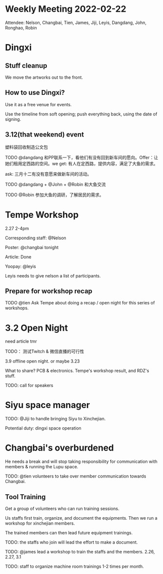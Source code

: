 Weekly Meeting 2022-02-22
========

Attendee: Nelson, Changbai, Tien, James, Jiji, Leyis, Dangdang, John, Ronghao, Robin

# Dingxi

## Stuff cleanup

We move the artworks out to the front.

## How to use Dingxi?

Use it as a free venue for events.

Use the timeline from soft opening; push everything back, using the date of signing.

## 3.12(that weekend) event

塑料袋回收制造公文包

TODO @dangdang 和PP联系一下，看他们有没有回到新车间的愿向。Offer：让她们租用定西路的空间。we get: 有人在定西路，提供内容，满足了大鱼的需求。

ask: 三月十二有没有意愿来做新车间的活动。

TODO @dangdang + @John + @Robin 和大鱼交流

TODO @Robin 参加大鱼的调研，了解居民的需求。

# Tempe Workshop

2.27 2-4pm

Corresponding staff: @Nelson

Poster: @changbai tonight

Article: Done

Yoopay: @leyis

Leyis needs to give nelson a list of participants.

## Prepare for workshop recap

TODO @tien Ask Tempe about doing a recap / open night for this series of workshops.

# 3.2 Open Night

need article tmr

TODO： 测试Twitch & 微信直播的可行性

3.9 offline open night. or maybe 3.23

What to share? PCB & electronics. Tempe's workshop result, and RDZ's stuff.

TODO: call for speakers 

# Siyu space manager

TODO: @Jiji to handle bringing Siyu to Xinchejian.

Potential duty: dingxi space operation


# Changbai's overburdened

He needs a break and will stop taking responsibility for communication with members & running the Lupu space.

TODO: @tien volunteers to take over member communication towards Changbai.

## Tool Training

Get a group of volunteers who can run training sessions.

Us staffs first train, organize, and document the equipments. Then we run a workshop for xinchejian members.

The trained members can then lead future equipment trainings.

TODO: the staffs who join will lead the effort to make a document.

TODO: @james lead a workshop to train the staffs and the members. 2.26, 2.27, 3.1

TODO: staff to organize machine room trainings 1-2 times per month.
